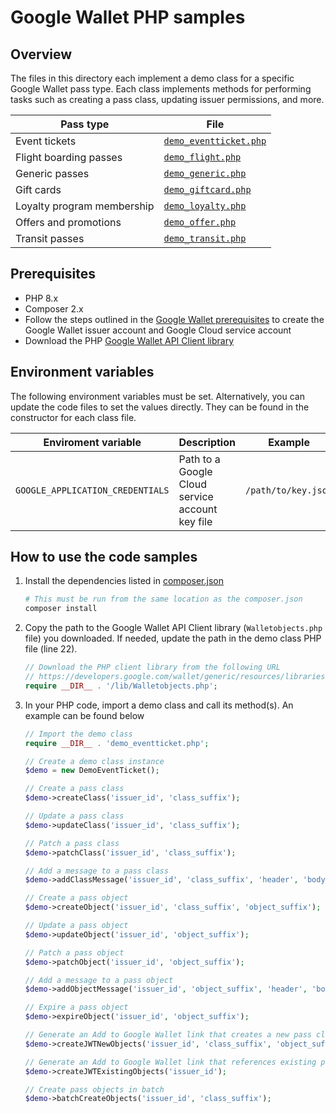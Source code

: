 # Google Wallet PHP samples

## Overview

The files in this directory each implement a demo class for a specific Google
Wallet pass type. Each class implements methods for performing tasks such as
creating a pass class, updating issuer permissions, and more.

| Pass type                  | File                                             |
|----------------------------|--------------------------------------------------|
| Event tickets              | [`demo_eventticket.php`](./demo_eventticket.php) |
| Flight boarding passes     | [`demo_flight.php`](./demo_flight.php)           |
| Generic passes             | [`demo_generic.php`](./demo_generic.php)         |
| Gift cards                 | [`demo_giftcard.php`](./demo_giftcard.php)       |
| Loyalty program membership | [`demo_loyalty.php`](./demo_loyalty.php)         |
| Offers and promotions      | [`demo_offer.php`](./demo_offer.php)             |
| Transit passes             | [`demo_transit.php`](./demo_transit.php)         |

## Prerequisites

*   PHP 8.x
*   Composer 2.x
*   Follow the steps outlined in the
    [Google Wallet prerequisites](https://developers.google.com/wallet/generic/web/prerequisites)
    to create the Google Wallet issuer account and Google Cloud service account
*   Download the PHP
    [Google Wallet API Client library](https://developers.google.com/wallet/generic/resources/libraries#php)

## Environment variables

The following environment variables must be set. Alternatively, you can update
the code files to set the values directly. They can be found in the constructor
for each class file.

| Enviroment variable              | Description                                     | Example             |
|----------------------------------|-------------------------------------------------|---------------------|
| `GOOGLE_APPLICATION_CREDENTIALS` | Path to a Google Cloud service account key file | `/path/to/key.json` |

## How to use the code samples

1.  Install the dependencies listed in [composer.json](./composer.json)

    ```bash
    # This must be run from the same location as the composer.json
    composer install
    ```

2.  Copy the path to the Google Wallet API Client library (`Walletobjects.php`
    file) you downloaded. If needed, update the path in the demo class PHP file
    (line 22).

    ```php
    // Download the PHP client library from the following URL
    // https://developers.google.com/wallet/generic/resources/libraries
    require __DIR__ . '/lib/Walletobjects.php';
    ```

3.  In your PHP code, import a demo class and call its method(s). An example
    can be found below

    ```php
    // Import the demo class
    require __DIR__ . 'demo_eventticket.php';

    // Create a demo class instance
    $demo = new DemoEventTicket();

    // Create a pass class
    $demo->createClass('issuer_id', 'class_suffix');

    // Update a pass class
    $demo->updateClass('issuer_id', 'class_suffix');

    // Patch a pass class
    $demo->patchClass('issuer_id', 'class_suffix');

    // Add a message to a pass class
    $demo->addClassMessage('issuer_id', 'class_suffix', 'header', 'body');

    // Create a pass object
    $demo->createObject('issuer_id', 'class_suffix', 'object_suffix');

    // Update a pass object
    $demo->updateObject('issuer_id', 'object_suffix');

    // Patch a pass object
    $demo->patchObject('issuer_id', 'object_suffix');

    // Add a message to a pass object
    $demo->addObjectMessage('issuer_id', 'object_suffix', 'header', 'body');

    // Expire a pass object
    $demo->expireObject('issuer_id', 'object_suffix');

    // Generate an Add to Google Wallet link that creates a new pass class and object
    $demo->createJWTNewObjects('issuer_id', 'class_suffix', 'object_suffix');

    // Generate an Add to Google Wallet link that references existing pass object(s)
    $demo->createJWTExistingObjects('issuer_id');

    // Create pass objects in batch
    $demo->batchCreateObjects('issuer_id', 'class_suffix');
    ```
